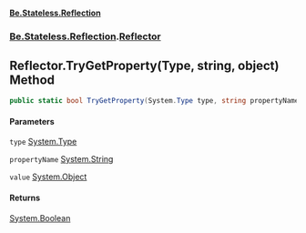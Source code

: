 #### [Be.Stateless.Reflection](README.md 'README')
### [Be.Stateless.Reflection](Be.Stateless.Reflection.md 'Be.Stateless.Reflection').[Reflector](Reflector.md 'Be.Stateless.Reflection.Reflector')

## Reflector.TryGetProperty(Type, string, object) Method

```csharp
public static bool TryGetProperty(System.Type type, string propertyName, out object value);
```
#### Parameters

<a name='Be.Stateless.Reflection.Reflector.TryGetProperty(System.Type,string,object).type'></a>

`type` [System.Type](https://docs.microsoft.com/en-us/dotnet/api/System.Type 'System.Type')

<a name='Be.Stateless.Reflection.Reflector.TryGetProperty(System.Type,string,object).propertyName'></a>

`propertyName` [System.String](https://docs.microsoft.com/en-us/dotnet/api/System.String 'System.String')

<a name='Be.Stateless.Reflection.Reflector.TryGetProperty(System.Type,string,object).value'></a>

`value` [System.Object](https://docs.microsoft.com/en-us/dotnet/api/System.Object 'System.Object')

#### Returns
[System.Boolean](https://docs.microsoft.com/en-us/dotnet/api/System.Boolean 'System.Boolean')